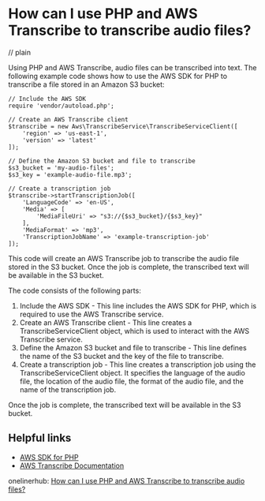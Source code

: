 # How can I use PHP and AWS Transcribe to transcribe audio files?
// plain

Using PHP and AWS Transcribe, audio files can be transcribed into text. The following example code shows how to use the AWS SDK for PHP to transcribe a file stored in an Amazon S3 bucket:

```
// Include the AWS SDK
require 'vendor/autoload.php';

// Create an AWS Transcribe client
$transcribe = new Aws\TranscribeService\TranscribeServiceClient([
    'region' => 'us-east-1',
    'version' => 'latest'
]);

// Define the Amazon S3 bucket and file to transcribe
$s3_bucket = 'my-audio-files';
$s3_key = 'example-audio-file.mp3';

// Create a transcription job
$transcribe->startTranscriptionJob([
    'LanguageCode' => 'en-US',
    'Media' => [
        'MediaFileUri' => "s3://{$s3_bucket}/{$s3_key}"
    ],
    'MediaFormat' => 'mp3',
    'TranscriptionJobName' => 'example-transcription-job'
]);
```

This code will create an AWS Transcribe job to transcribe the audio file stored in the S3 bucket. Once the job is complete, the transcribed text will be available in the S3 bucket.

The code consists of the following parts:

1. Include the AWS SDK - This line includes the AWS SDK for PHP, which is required to use the AWS Transcribe service.
2. Create an AWS Transcribe client - This line creates a TranscribeServiceClient object, which is used to interact with the AWS Transcribe service.
3. Define the Amazon S3 bucket and file to transcribe - This line defines the name of the S3 bucket and the key of the file to transcribe.
4. Create a transcription job - This line creates a transcription job using the TranscribeServiceClient object. It specifies the language of the audio file, the location of the audio file, the format of the audio file, and the name of the transcription job.

Once the job is complete, the transcribed text will be available in the S3 bucket.

## Helpful links

- [AWS SDK for PHP](https://docs.aws.amazon.com/aws-sdk-php/v3/api/class-Aws.TranscribeService.TranscribeServiceClient.html)
- [AWS Transcribe Documentation](https://docs.aws.amazon.com/transcribe/latest/dg/what-is-transcribe.html)

onelinerhub: [How can I use PHP and AWS Transcribe to transcribe audio files?](https://onelinerhub.com/php-aws/how-can-i-use-php-and-aws-transcribe-to-transcribe-audio-files)